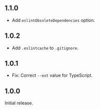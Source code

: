 ## 1.1.0

* Add `eslintObsoleteDependencies` option.

## 1.0.2

* Add `.eslintcache` to `.gitignore`.

## 1.0.1

* Fix: Correct `--ext` value for TypeScript.

## 1.0.0

Initial release.
